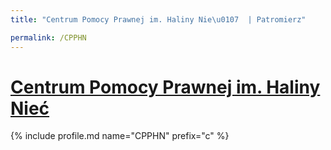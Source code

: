```yaml
---
title: "Centrum Pomocy Prawnej im. Haliny Nie\u0107  | Patromierz"

permalink: /CPPHN
---
```


# [Centrum Pomocy Prawnej im. Haliny Nieć ](https://patronite.pl/CPPHN)

{% include profile.md name="CPPHN" prefix="c" %}
